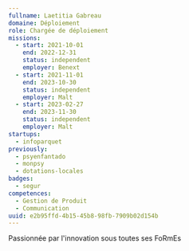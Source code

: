 ```yaml
---
fullname: Laetitia Gabreau
domaine: Déploiement
role: Chargée de déploiement
missions:
  - start: 2021-10-01
    end: 2022-12-31
    status: independent
    employer: Benext
  - start: 2021-11-01
    end: 2023-10-30
    status: independent
    employer: Malt
  - start: 2023-02-27
    end: 2023-11-30
    status: independent
    employer: Malt
startups:
  - infoparquet
previously:
  - psyenfantado
  - monpsy
  - dotations-locales
badges:
  - segur
competences:
  - Gestion de Produit
  - Communication
uuid: e2b95ffd-4b15-45b8-98fb-7909b02d154b
---
```

Passionnée par l'innovation sous toutes ses FoRmEs